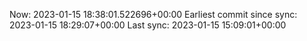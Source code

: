 Now: 2023-01-15 18:38:01.522696+00:00 Earliest commit since sync: 2023-01-15 18:29:07+00:00 Last sync: 2023-01-15 15:09:01+00:00
